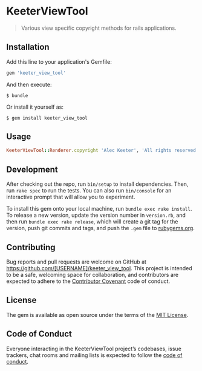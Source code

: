 # KeeterViewTool

> Various view specific copyright methods for rails applications.
## Installation

Add this line to your application's Gemfile:

```ruby
gem 'keeter_view_tool'
```

And then execute:

    $ bundle

Or install it yourself as:

    $ gem install keeter_view_tool

## Usage

```ruby
KeeterViewTool::Renderer.copyright 'Alec Keeter', 'All rights reserved'
```

## Development

After checking out the repo, run `bin/setup` to install dependencies. Then, run `rake spec` to run the tests. You can also run `bin/console` for an interactive prompt that will allow you to experiment.

To install this gem onto your local machine, run `bundle exec rake install`. To release a new version, update the version number in `version.rb`, and then run `bundle exec rake release`, which will create a git tag for the version, push git commits and tags, and push the `.gem` file to [rubygems.org](https://rubygems.org).

## Contributing

Bug reports and pull requests are welcome on GitHub at https://github.com/[USERNAME]/keeter_view_tool. This project is intended to be a safe, welcoming space for collaboration, and contributors are expected to adhere to the [Contributor Covenant](http://contributor-covenant.org) code of conduct.

## License

The gem is available as open source under the terms of the [MIT License](https://opensource.org/licenses/MIT).

## Code of Conduct

Everyone interacting in the KeeterViewTool project’s codebases, issue trackers, chat rooms and mailing lists is expected to follow the [code of conduct](https://github.com/[USERNAME]/keeter_view_tool/blob/master/CODE_OF_CONDUCT.md).
